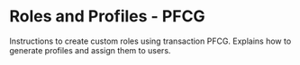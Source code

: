 # Roles and Profiles - PFCG

Instructions to create custom roles using transaction PFCG.
Explains how to generate profiles and assign them to users.
